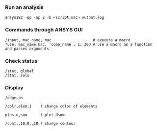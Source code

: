 ### Run an analysis
```
ansys182 -pp -np 2 -b <script.mac> output.log
```

### Commands through ANSYS GUI

```
/input, mac_name, mac                   # execute a macro
*use, mac_name.mac, 'comp_name`, 1, 360 # use a macro as a function and passes arguments
```


### Check status
```
/stat, global
/stat, solu
```

### Display
```
/edge,on

/colr,elem,1    ! change color of elements

plns,u,sum      ! plot Usum

/cont,,10,0,,10 ! change contour
```